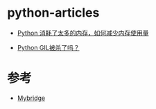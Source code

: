 # python-articles

* [Python 消耗了太多的内存，如何减少内存使用量](https://habr.com/en/post/458518/)

* [Python GIL被杀了吗？](https://hackernoon.com/has-the-python-gil-been-slain-9440d28fa93d?utm_source=mybridge&utm_medium=blog&utm_campaign=read_more)



# 参考

* [Mybridge](https://github.com/Mybridge)